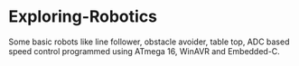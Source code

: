 # Exploring-Robotics
Some basic robots like line follower, obstacle avoider, table top, ADC based speed control programmed using ATmega 16, WinAVR and Embedded-C. 

